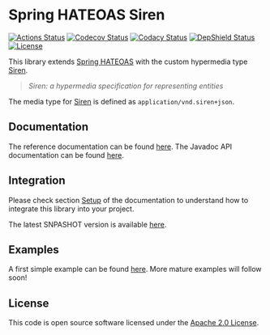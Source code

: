 # Spring HATEOAS Siren
[![Actions Status](https://github.com/ingogriebsch/spring-hateoas-siren/workflows/build/badge.svg?branch=master)](https://github.com/ingogriebsch/spring-hateoas-siren/actions)
[![Codecov Status](https://codecov.io/gh/ingogriebsch/spring-hateoas-siren/branch/master/graph/badge.svg)](https://codecov.io/gh/ingogriebsch/spring-hateoas-siren)
[![Codacy Status](https://api.codacy.com/project/badge/Grade/72bf0bf6f85f4e3ba1841cc7e4d0a8d8)](https://app.codacy.com/app/ingo.griebsch/spring-hateoas-siren?utm_source=github.com&utm_medium=referral&utm_content=ingogriebsch/spring-hateoas-siren&utm_campaign=Badge_Grade_Dashboard)
[![DepShield Status](https://depshield.sonatype.org/badges/ingogriebsch/spring-hateoas-siren/depshield.svg)](https://depshield.github.io)
[![License](http://img.shields.io/:license-apache-blue.svg)](http://www.apache.org/licenses/LICENSE-2.0.html)

This library extends [Spring HATEOAS][] with the custom hypermedia type [Siren][]. 
> _Siren: a hypermedia specification for representing entities_

The media type for [Siren][] is defined as `application/vnd.siren+json`.

## Documentation
The reference documentation can be found [here][Spring HATEOAS Siren]. The Javadoc API documentation can be found [here][Spring HATEOAS Siren Javadoc].

## Integration
Please check section [Setup][Spring HATEOAS Siren Setup] of the documentation to understand how to integrate this library into your project.

The latest SNPASHOT version is available [here][Sonatype Snapshots Repository].

## Examples
A first simple example can be found [here][Spring HATEOAS Siren Example]. More mature examples will follow soon!

## License
This code is open source software licensed under the [Apache 2.0 License](https://www.apache.org/licenses/LICENSE-2.0.html).

[Spring HATEOAS Siren]: https://ingogriebsch.github.io/spring-hateoas-siren/
[Spring HATEOAS Siren Setup]: https://ingogriebsch.github.io/spring-hateoas-siren/#setup
[Spring HATEOAS Siren Javadoc]: https://ingogriebsch.github.io/spring-hateoas-siren/apidocs/
[Spring HATEOAS Siren Example]: https://github.com/ingogriebsch/sample-spring-hateoas-siren/
[Spring HATEOAS]: https://docs.spring.io/spring-hateoas/docs/1.1.0.RELEASE/reference/html/
[Siren]: https://github.com/kevinswiber/siren
[Sonatype Snapshots Repository]: https://oss.sonatype.org/content/repositories/snapshots/de/ingogriebsch/hateoas/spring-hateoas-siren/
